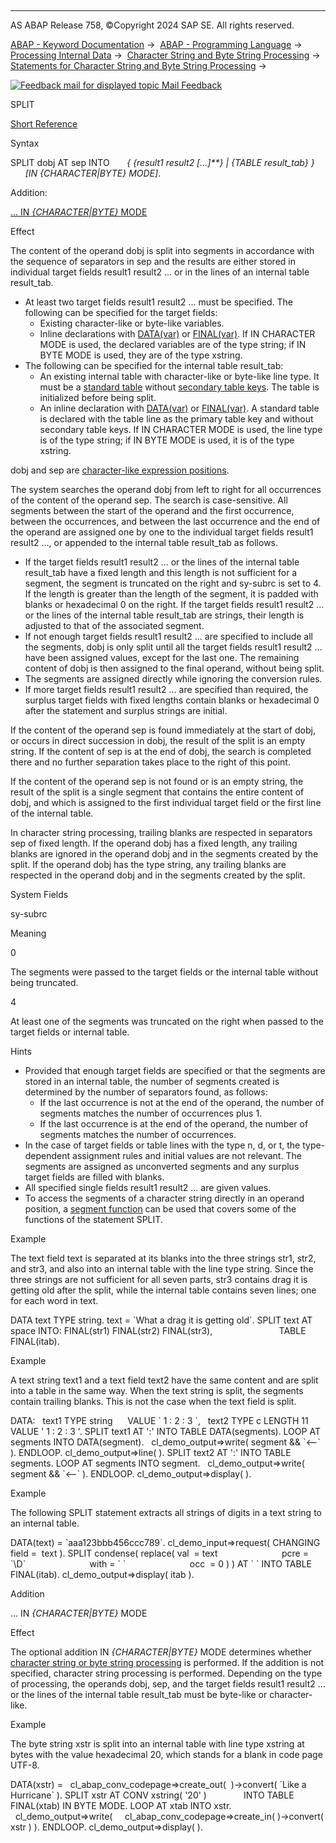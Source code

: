   

* * *

AS ABAP Release 758, ©Copyright 2024 SAP SE. All rights reserved.

[ABAP - Keyword Documentation](javascript:call_link\('abenabap.htm'\)) →  [ABAP - Programming Language](javascript:call_link\('abenabap_reference.htm'\)) →  [Processing Internal Data](javascript:call_link\('abenabap_data_working.htm'\)) →  [Character String and Byte String Processing](javascript:call_link\('abenabap_data_string.htm'\)) →  [Statements for Character String and Byte String Processing](javascript:call_link\('abenstring_processing_statements.htm'\)) → 

 [![](Mail.gif?object=Mail.gif "Feedback mail for displayed topic") Mail Feedback](mailto:f1_help@sap.com?subject=Feedback%20on%20ABAP%20Documentation&body=Document:%20SPLIT%2C%20ABAPSPLIT%2C%20758%0D%0A%0D%0AError:%0D%0A%0D%0A%0D%0A%0D%0ASuggestion%20for%20improvement:)

SPLIT

[Short Reference](javascript:call_link\('abapsplit_shortref.htm'\))

Syntax

SPLIT dobj AT sep INTO
      *{* *{*result1 result2 *\[*...*\]**}* *|* *{*TABLE result\_tab*}* *}*
      *\[*IN *{*CHARACTER*|*BYTE*}* MODE*\]*.

Addition:

[... IN *{*CHARACTER*|*BYTE*}* MODE](#!ABAP_ONE_ADD@1@)

Effect

The content of the operand dobj is split into segments in accordance with the sequence of separators in sep and the results are either stored in individual target fields result1 result2 ... or in the lines of an internal table result\_tab.

-   At least two target fields result1 result2 ... must be specified. The following can be specified for the target fields:
    -   Existing character-like or byte-like variables.
    -   Inline declarations with [DATA(var)](javascript:call_link\('abendata_inline.htm'\)) or [FINAL(var)](javascript:call_link\('abenfinal_inline.htm'\)). If IN CHARACTER MODE is used, the declared variables are of the type string; if IN BYTE MODE is used, they are of the type xstring.
-   The following can be specified for the internal table result\_tab:
    -   An existing internal table with character-like or byte-like line type. It must be a [standard table](javascript:call_link\('abenstandard_table_glosry.htm'\) "Glossary Entry") without [secondary table keys](javascript:call_link\('abensecondary_table_key_glosry.htm'\) "Glossary Entry"). The table is initialized before being split.
    -   An inline declaration with [DATA(var)](javascript:call_link\('abendata_inline.htm'\)) or [FINAL(var)](javascript:call_link\('abenfinal_inline.htm'\)). A standard table is declared with the table line as the primary table key and without secondary table keys. If IN CHARACTER MODE is used, the line type is of the type string; if IN BYTE MODE is used, it is of the type xstring.

dobj and sep are [character-like expression positions](javascript:call_link\('abencharlike_expr_position_glosry.htm'\) "Glossary Entry").

The system searches the operand dobj from left to right for all occurrences of the content of the operand sep. The search is case-sensitive. All segments between the start of the operand and the first occurrence, between the occurrences, and between the last occurrence and the end of the operand are assigned one by one to the individual target fields result1 result2 ..., or appended to the internal table result\_tab as follows.

-   If the target fields result1 result2 ... or the lines of the internal table result\_tab have a fixed length and this length is not sufficient for a segment, the segment is truncated on the right and sy-subrc is set to 4. If the length is greater than the length of the segment, it is padded with blanks or hexadecimal 0 on the right. If the target fields result1 result2 ... or the lines of the internal table result\_tab are strings, their length is adjusted to that of the associated segment.
-   If not enough target fields result1 result2 ... are specified to include all the segments, dobj is only split until all the target fields result1 result2 ... have been assigned values, except for the last one. The remaining content of dobj is then assigned to the final operand, without being split.
-   The segments are assigned directly while ignoring the conversion rules.
-   If more target fields result1 result2 ... are specified than required, the surplus target fields with fixed lengths contain blanks or hexadecimal 0 after the statement and surplus strings are initial.

If the content of the operand sep is found immediately at the start of dobj, or occurs in direct succession in dobj, the result of the split is an empty string. If the content of sep is at the end of dobj, the search is completed there and no further separation takes place to the right of this point.

If the content of the operand sep is not found or is an empty string, the result of the split is a single segment that contains the entire content of dobj, and which is assigned to the first individual target field or the first line of the internal table.

In character string processing, trailing blanks are respected in separators sep of fixed length. If the operand dobj has a fixed length, any trailing blanks are ignored in the operand dobj and in the segments created by the split. If the operand dobj has the type string, any trailing blanks are respected in the operand dobj and in the segments created by the split.

System Fields

sy-subrc

Meaning

0

The segments were passed to the target fields or the internal table without being truncated.

4

At least one of the segments was truncated on the right when passed to the target fields or internal table.

Hints

-   Provided that enough target fields are specified or that the segments are stored in an internal table, the number of segments created is determined by the number of separators found, as follows:
    -   If the last occurrence is not at the end of the operand, the number of segments matches the number of occurrences plus 1.
    -   If the last occurrence is at the end of the operand, the number of segments matches the number of occurrences.
-   In the case of target fields or table lines with the type n, d, or t, the type-dependent assignment rules and initial values are not relevant. The segments are assigned as unconverted segments and any surplus target fields are filled with blanks.
-   All specified single fields result1 result2 ... are given values.
-   To access the segments of a character string directly in an operand position, a [segment function](javascript:call_link\('abensegment_functions.htm'\)) can be used that covers some of the functions of the statement SPLIT.

Example

The text field text is separated at its blanks into the three strings str1, str2, and str3, and also into an internal table with the line type string. Since the three strings are not sufficient for all seven parts, str3 contains drag it is getting old after the split, while the internal table contains seven lines; one for each word in text.

DATA text TYPE string.
text = \`What a drag it is getting old\`.
SPLIT text AT space INTO: FINAL(str1) FINAL(str2) FINAL(str3),
                          TABLE FINAL(itab).

Example

A text string text1 and a text field text2 have the same content and are split into a table in the same way. When the text string is split, the segments contain trailing blanks. This is not the case when the text field is split.

DATA:
  text1 TYPE string      VALUE \` 1 : 2 : 3 \`,
  text2 TYPE c LENGTH 11 VALUE ' 1 : 2 : 3 '.
SPLIT text1 AT ':' INTO TABLE DATA(segments).
LOOP AT segments INTO DATA(segment).
  cl\_demo\_output=>write( segment && \`<--\` ).
ENDLOOP.
cl\_demo\_output=>line( ).
SPLIT text2 AT ':' INTO TABLE segments.
LOOP AT segments INTO segment.
  cl\_demo\_output=>write( segment && \`<--\` ).
ENDLOOP.
cl\_demo\_output=>display( ).

Example

The following SPLIT statement extracts all strings of digits in a text string to an internal table.

DATA(text) = \`aaa123bbb456ccc789\`.
cl\_demo\_input=>request( CHANGING field =  text ).
SPLIT condense( replace( val  = text
                         pcre = \`\\D\`
                         with = \` \`
                         occ  = 0 ) ) AT \` \` INTO TABLE FINAL(itab).
cl\_demo\_output=>display( itab ).

Addition   

... IN *{*CHARACTER*|*BYTE*}* MODE

Effect

The optional addition IN *{*CHARACTER*|*BYTE*}* MODE determines whether [character string or byte string processing](javascript:call_link\('abenstring_processing_statements.htm'\)) is performed. If the addition is not specified, character string processing is performed. Depending on the type of processing, the operands dobj, sep, and the target fields result1 result2 ... or the lines of the internal table result\_tab must be byte-like or character-like.

Example

The byte string xstr is split into an internal table with line type xstring at bytes with the value hexadecimal 20, which stands for a blank in code page UTF-8.

DATA(xstr) =
  cl\_abap\_conv\_codepage=>create\_out(  )->convert( \`Like a Hurricane\` ).
SPLIT xstr AT CONV xstring( '20' )
              INTO TABLE FINAL(xtab) IN BYTE MODE.
LOOP AT xtab INTO xstr.
  cl\_demo\_output=>write(
    cl\_abap\_conv\_codepage=>create\_in( )->convert( xstr ) ).
ENDLOOP.
cl\_demo\_output=>display( ).